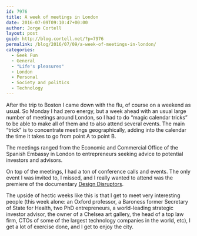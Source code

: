 ```yaml
---
id: 7976
title: A week of meetings in London
date: 2016-07-09T09:10:47+00:00
author: Jorge Cortell
layout: post
guid: http://blog.cortell.net/?p=7976
permalink: /blog/2016/07/09/a-week-of-meetings-in-london/
categories:
  - Geek Fun
  - General
  - "Life's pleasures"
  - London
  - Personal
  - Society and politics
  - Technology
---
```

After the trip to Boston I came down with the flu, of course on a weekend as usual. So Monday I had zero energy, but a week ahead with an usual large number of meetings around London, so I had to do “magic calendar tricks” to be able to make all of them and to also attend several events. The main “trick” is to concentrate meetings geographically, adding into the calendar the time it takes to go from point A to point B.

The meetings ranged from the Economic and Commercial Office of the Spanish Embassy in London to entrepreneurs seeking advice to potential investors and advisors.

On top of the meetings, I had a ton of conference calls and events. The only event I was invited to, I missed, and I really wanted to attend was the premiere of the documentary [Design Disruptors](http://blog.invisionapp.com/design-disruptors-premiere/).

The upside of hectic weeks like this is that I get to meet very interesting people (this week alone: an Oxford professor, a Baroness former Secretary of State for Health, two PhD entrepreneurs, a world-leading strategic investor advisor, the owner of a Chelsea art gallery, the head of a top law firm, CTOs of some of the largest technology companies in the world, etc), I get a lot of exercise done, and I get to enjoy the city.